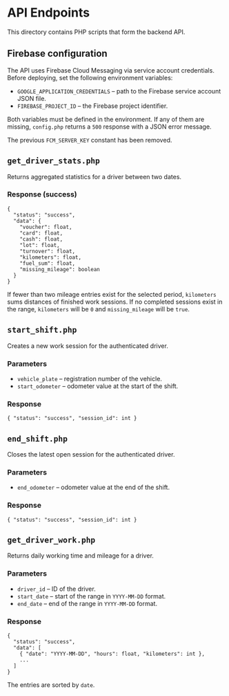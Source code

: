 # API Endpoints

This directory contains PHP scripts that form the backend API.

## Firebase configuration

The API uses Firebase Cloud Messaging via service account credentials. Before
deploying, set the following environment variables:

- `GOOGLE_APPLICATION_CREDENTIALS` – path to the Firebase service account JSON
  file.
- `FIREBASE_PROJECT_ID` – the Firebase project identifier.

Both variables must be defined in the environment. If any of them are missing,
`config.php` returns a `500` response with a JSON error message.

The previous `FCM_SERVER_KEY` constant has been removed.

## `get_driver_stats.php`
Returns aggregated statistics for a driver between two dates.

### Response (success)
```
{
  "status": "success",
  "data": {
    "voucher": float,
    "card": float,
    "cash": float,
    "lot": float,
    "turnover": float,
    "kilometers": float,
    "fuel_sum": float,
    "missing_mileage": boolean
  }
}
```

If fewer than two mileage entries exist for the selected period,
`kilometers` sums distances of finished work sessions. If no
completed sessions exist in the range, `kilometers` will be `0`
and `missing_mileage` will be `true`.


## `start_shift.php`
Creates a new work session for the authenticated driver.

### Parameters
- `vehicle_plate` – registration number of the vehicle.
- `start_odometer` – odometer value at the start of the shift.

### Response
```
{ "status": "success", "session_id": int }
```

## `end_shift.php`
Closes the latest open session for the authenticated driver.

### Parameters
- `end_odometer` – odometer value at the end of the shift.

### Response
```
{ "status": "success", "session_id": int }
```
## `get_driver_work.php`
Returns daily working time and mileage for a driver.

### Parameters
- `driver_id` – ID of the driver.
- `start_date` – start of the range in `YYYY-MM-DD` format.
- `end_date` – end of the range in `YYYY-MM-DD` format.

### Response
```
{
  "status": "success",
  "data": [
    { "date": "YYYY-MM-DD", "hours": float, "kilometers": int },
    ...
  ]
}
```
The entries are sorted by `date`.
